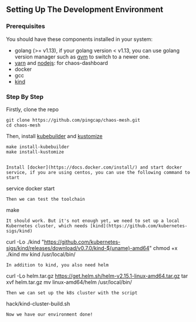 ## Setting Up The Development Environment
### Prerequisites
You should have these components installed in your system:
- golang (>= v1.13), if your golang version < v1.13, you can use golang version manager such as [gvm](https://github.com/moovweb/gvm) to switch to a newer one.
- [yarn](https://yarnpkg.com/lang/en/) and [nodejs](https://nodejs.org/en/): for chaos-dashboard
- docker
- gcc
- [kind](https://github.com/kubernetes-sigs/kind)

### Step By Step
Firstly, clone the repo
```
git clone https://github.com/pingcap/chaos-mesh.git
cd chaos-mesh
```
Then, install [kubebuilder](https://github.com/kubernetes-sigs/kubebuilder) and [kustomize](https://github.com/kubernetes-sigs/kustomize)
```
make install-kubebuilder
make install-kustomize


Install [docker](https://docs.docker.com/install/) and start docker service, if you are using centos, you can use the following command to start
```
service docker start
```
Then we can test the toolchain
```
make
```
It should work. But it's not enough yet, we need to set up a local Kubernetes cluster, which needs [kind](https://github.com/kubernetes-sigs/kind)
```
curl -Lo ./kind "https://github.com/kubernetes-sigs/kind/releases/download/v0.7.0/kind-$(uname)-amd64"
chmod +x ./kind
mv kind /usr/local/bin/
```
In addition to kind, you also need helm
```
curl -Lo helm.tar.gz https://get.helm.sh/helm-v2.15.1-linux-amd64.tar.gz
tar xvf helm.tar.gz
mv linux-amd64/helm /usr/local/bin/
```
Then we can set up the k8s cluster with the script
```
hack/kind-cluster-build.sh
```
Now we have our environment done!
